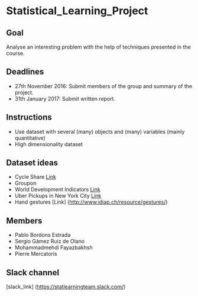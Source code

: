 # Statistical_Learning_Project

## Goal

Analyse an interesting problem with the help of techniques presented in the course.

## Deadlines

- 27th November 2016: Submit members of the group and summary of the project.
- 31th January 2017: Submit written report.

## Instructions

- Use dataset with several (many) objects and (many) variables (mainly quantitative)
- High dimensionality dataset

## Dataset ideas

- Cycle Share
[Link](https://www.kaggle.com/pronto/cycle-share-dataset)
- Groupon
- World Development Indicators
[Link](https://www.kaggle.com/worldbank/world-development-indicators/version/1)
- Uber Pickups in New York City
[Link](https://www.kaggle.com/five-thirty-eight/uber-pickups-in-new-york-city)
- Hand gestures
[Link] (http://www.idiap.ch/resource/gestures/)

## Members

- Pablo Bordons Estrada
- Sergio Gámez Ruiz de Olano
- Mohammadmehdi Fayazbakhsh
- Pierre Mercatoris

## Slack channel
[slack_link] (https://statlearningteam.slack.com/)

